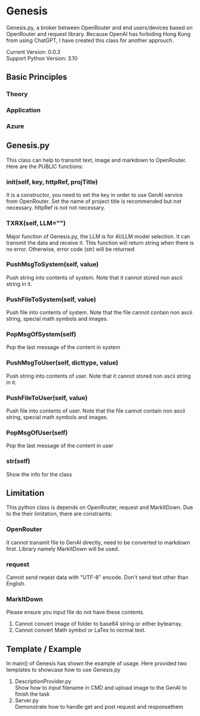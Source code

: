 # Genesis
Genesis.py, a broker between OpenRouter and end users/devices based on OpenRouter and request library. Because OpenAI has forbiding Hong Kong from using ChatGPT, I have created this class for another approuch.

Current Version: 0.0.3\
Support Python Version: 3.10

## Basic Principles
### Theory
### Application
### Azure

## Genesis.py
This class can help to transmit text, image and markdown to OpenRouter. Here are the PUBLIC functions:

### __init__(self, key, httpRef, projTitle)
It is a constructor, you need to set the key in order to use GenAI service from OpenRouter. Set the name of project title is recommended but not necessary. httpRef is not not necessary.

### TXRX(self, LLM="")
Major function of Genesis.py, the LLM is for AI/LLM model selection. It can transmit the data and receive it. This function will return string when there is no error. Otherwise, error code (str) will be returned

### PushMsgToSystem(self, value)
Push string into contents of system. Note that it cannot stored non ascii string in it.

### PushFileToSystem(self, value)
Push file into contents of system. Note that the file cannot contain non ascii string, special math symbols and images.

### PopMsgOfSystem(self)
Pop the last message of the content in system

### PushMsgToUser(self, dicttype, value)
Push string into contents of user. Note that it cannot stored non ascii string in it.

### PushFileToUser(self, value)
Push file into contents of user. Note that the file cannot contain non ascii string, special math symbols and images.

### PopMsgOfUser(self)
Pop the last message of the content in user

### __str__(self)
Show the info for the class

## Limitation
This python class is depends on OpenRouter, request and MarkItDown. Due to the their limitation, there are constraints:

### OpenRouter
It cannot transmit file to GenAI directly, need to be converted to markdown first. Library namely MarkItDown will be used.

### request
Cannot send reqest data with "UTF-8" encode. Don't send text other than English.

### MarkItDown
Please ensure you input file do not have these contents.
1. Cannot convert image of folder to base64 string or either bytearray.
2. Cannot convert Math symbol or LaTex to normal text.

## Template / Example
In main() of Genesis has shown the example of usage. Here provided two templates to showcase how to use Genesis.py
1. DescriptionProvider.py\
   Show how to input filename in CMD and upload image to the GenAI to finish the task
2. Server.py\
   Demonstrate how to handle get and post request and responsethem
